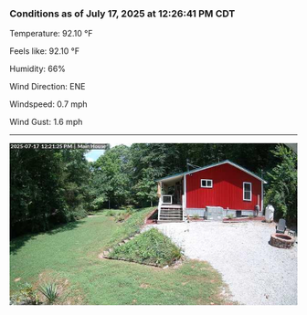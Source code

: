 ### Conditions as of July 17, 2025 at 12:26:41 PM CDT 

Temperature: 92.10 &deg;F

Feels like: 92.10 &deg;F

Humidity: 66%

Wind Direction: ENE

Windspeed: 0.7 mph

Wind Gust: 1.6 mph

---

<img src="./images/latest.jpeg"/>

